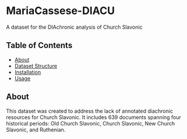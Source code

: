# MariaCassese-DIACU
A dataset for the DIAchronic analysis of Church Slavonic

## Table of Contents
- [About](#about)
- [Dataset Structure](#dataset-structure)
- [Installation](#installation)
- [Usage](#usage)

## About  
This dataset was created to address the lack of annotated diachronic resources for Church Slavonic. It includes 639 documents spanning four historical periods: Old Church Slavonic, Church Slavonic, New Church Slavonic, and Ruthenian.


